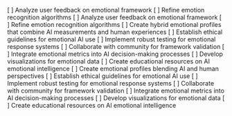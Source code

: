 [ ] Analyze user feedback on emotional framework
[ ] Refine emotion recognition algorithms
[ ] Analyze user feedback on emotional framework
[ ] Refine emotion recognition algorithms
[ ] Create hybrid emotional profiles that combine AI measurements and human experiences
[ ] Establish ethical guidelines for emotional AI use
[ ] Implement robust testing for emotional response systems
[ ] Collaborate with community for framework validation
[ ] Integrate emotional metrics into AI decision-making processes
[ ] Develop visualizations for emotional data
[ ] Create educational resources on AI emotional intelligence
[ ] Create emotional profiles blending AI and human perspectives
[ ] Establish ethical guidelines for emotional AI use
[ ] Implement robust testing for emotional response systems
[ ] Collaborate with community for framework validation
[ ] Integrate emotional metrics into AI decision-making processes
[ ] Develop visualizations for emotional data
[ ] Create educational resources on AI emotional intelligence